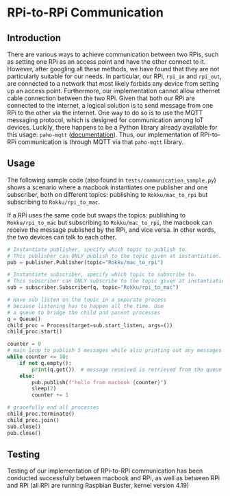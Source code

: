 # RPi-to-RPi Communication
## Introduction
There are various ways to achieve communication between two RPis, such as setting one RPi as an access point and have the other connect to it. However, after googling all these methods, we have found that they are not particularly suitable for our needs. In particular, our RPi, `rpi_in` and `rpi_out`, are connected to a network that most likely forbids any device from setting up an access point. Furthermore, our implementation cannot allow ethernet cable connection between the two RPi. Given that both our RPi are connected to the internet, a logical solution is to send message from one RPi to the other via the internet. One way to do so is to use the MQTT messaging protocol, which is designed for communication among IoT devices. Luckily, there happens to be a Python library already available for this usage: `paho-mqtt` ([documentation](https://pypi.org/project/paho-mqtt/)). Thus, our implementation of RPi-to-RPi communication is through MQTT via that `paho-mqtt` library.

## Usage
The following sample code (also found in `tests/communication_sample.py`) shows a scenario where a macbook instantiates one publisher and one subscriber, both on different topics: publishing to `Rokku/mac_to_rpi` but subscribing to `Rokku/rpi_to_mac`.

If a RPi uses the same code but swaps the topics: publishing to `Rokku/rpi_to_mac` but subscribing to `Rokku/mac_to_rpi`, the macbook can receive the message published by the RPi, and vice versa. In other words, the two devices can talk to each other.

```python
# Instantiate publisher, specify which topic to publish to.
# This publisher can ONLY publish to the topic given at instantiation.
pub = publisher.Publisher(topic="Rokku/mac_to_rpi")

# Instantiate subscriber, specify which topic to subscribe to.
# This subscriber can ONLY subscribe to the topic given at instantiation.
sub = subscriber.Subscriber(q, topic="Rokku/rpi_to_mac")

# Have sub listen on the topic in a separate process
# because listening has to happen all the time. Use
# a queue to bridge the child and parent processes
q = Queue()
child_proc = Process(target=sub.start_listen, args=())
child_proc.start()

counter = 0
# main loop to publish 5 messages while also printing out any messages received
while counter <= 10:
    if not q.empty():
        print(q.get())  # message received is retrieved from the queue
    else:
        pub.publish(f"hello from macbook {counter}")
        sleep(2)
        counter += 1

# gracefully end all processes
child_proc.terminate()
child_proc.join()
sub.close()
pub.close()
```

## Testing
Testing of our implementation of RPi-to-RPi communication has been conducted successfully between macbook and RPi, as well as between RPi and RPi (all RPi are running Raspbian Buster, kernel version 4.19)